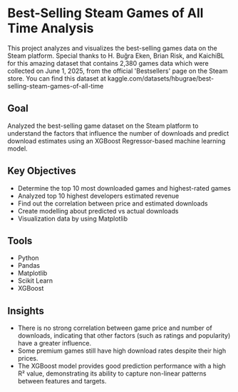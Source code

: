 # Best-Selling Steam Games of All Time Analysis 

This project analyzes and visualizes the best-selling games data on the Steam platform. Special thanks to H. Buğra Eken, Brian Risk, and KaichiBL for this amazing dataset that contains 2,380 games data which were collected on June 1, 2025, from the official 'Bestsellers' page on the Steam store. You can find this dataset at kaggle.com/datasets/hbugrae/best-selling-steam-games-of-all-time

## Goal
Analyzed the best-selling game dataset on the Steam platform to understand the factors that influence the number of downloads and predict download estimates using an XGBoost Regressor-based machine learning model.

## Key Objectives
- Determine the top 10 most downloaded games and highest-rated games
- Analyzed top 10 highest developers estimated revenue
- Find out the correlation between price and estimated downloads
- Create modelling about predicted vs actual downloads
- Visualization data by using Matplotlib

## Tools
- Python
- Pandas
- Matplotlib
- Scikit Learn
- XGBoost

## Insights
- There is no strong correlation between game price and number of downloads, indicating that other factors (such as ratings and popularity) have a greater influence.
- Some premium games still have high download rates despite their high prices.
- The XGBoost model provides good prediction performance with a high R² value, demonstrating its ability to capture non-linear patterns between features and targets.
